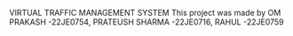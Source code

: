 VIRTUAL TRAFFIC MANAGEMENT SYSTEM
This project was made by
OM PRAKASH -22JE0754, 
PRATEUSH SHARMA -22JE0716, 
RAHUL -22JE0759
